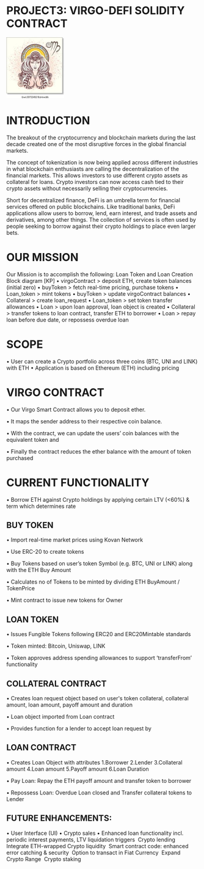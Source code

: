 
# PROJECT3: VIRGO-DEFI SOLIDITY CONTRACT

![contract](Images/Virgo.jpg)

# INTRODUCTION

The breakout of the cryptocurrency and blockchain markets during the last decade created one of the most disruptive forces in 
the global financial markets.

The concept of tokenization is now being applied across different industries in what blockchain enthusiasts are calling the
decentralization of the financial markets. This allows investors to use different crypto assets as collateral for loans.
Crypto investors can now access cash tied to their crypto assets without necessarily selling their cryptocurrencies.

Short for decentralized finance, DeFi is an umbrella term for financial services offered on public blockchains. 
Like traditional banks, DeFi applications allow users to borrow, lend, earn interest, and trade assets and derivatives, 
among other things. The collection of services is often used by people seeking to borrow against their crypto holdings to 
place even larger bets.

# OUR MISSION

Our Mission is to accomplish the following:
Loan Token and Loan Creation Block diagram [KP]
•	virgoContract > deposit ETH, create token balances (initial zero) 
•	buyToken > fetch real-time pricing, purchase tokens
•	Loan_token > mint tokens
•	buyToken > update virgoContract balances 
•	Collateral > create loan_request
•	Loan_token > set token transfer allowances
•	Loan > upon loan approval, loan object is created
•	Collateral > transfer tokens to loan contract, transfer ETH to borrower
•	Loan > repay loan before due date, or repossess overdue loan


# SCOPE

•	User can create a Crypto portfolio across three coins (BTC, UNI and LINK) with ETH
•	Application is based on Ethereum (ETH) including pricing


# VIRGO CONTRACT
•	Our Virgo Smart Contract allows you to deposit ether.

•	It maps the sender address to their respective coin balance.

•	With the contract, we can update the users’ coin balances with the equivalent token and

•	Finally the contract reduces the ether balance with the amount of token purchased

# CURRENT FUNCTIONALITY
•	Borrow ETH against Crypto holdings by applying certain LTV (<60%) & term which determines rate

## BUY TOKEN
•	Import real-time market prices using Kovan Network

•	Use ERC-20 to create tokens

•	Buy Tokens based on user’s token Symbol (e.g. BTC, UNI or LINK) along with the ETH Buy Amount

•	Calculates no of Tokens to be minted by dividing ETH BuyAmount / TokenPrice

•	Mint contract to issue new tokens for Owner

## LOAN TOKEN

•	Issues Fungible Tokens following ERC20 and ERC20Mintable standards 

•	Token minted: Bitcoin, Uniswap, LINK 

•	Token approves address spending allowances to support ‘transferFrom’ functionality


## COLLATERAL CONTRACT

•	Creates loan request object based on user's token collateral, collateral amount, loan amount, payoff amount and duration

•	Loan object imported from Loan contract

•	Provides function for a lender to accept loan request by


## LOAN CONTRACT
•	Creates Loan Object with attributes
		1.Borrower 
		2.Lender 
		3.Collateral amount 
		4.Loan amount 
		5.Payoff amount 
		6.Loan Duration 

•	Pay Loan: Repay the ETH payoff amount and transfer token to borrower

•	Repossess Loan: Overdue Loan closed and Transfer collateral tokens to Lender


## FUTURE ENHANCEMENTS:
•	User Interface (UI)
•	Crypto sales
•	Enhanced loan functionality incl. periodic interest payments, LTV liquidation triggers
​       Crypto lending
​	Integrate ETH-wrapped Crypto liquidity
​	Smart contract code: enhanced error catching & security
​	Option to transact in Fiat Currency
​	Expand Crypto Range
​	Crypto staking



